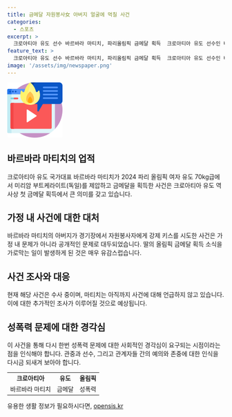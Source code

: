 ```yaml
---
title: 금메달 자원봉사女 아버지 얼굴에 먹칠 사건
categories:
  - 스포츠
excerpt: >
  크로아티아 유도 선수 바르바라 마티치, 파리올림픽 금메달 획득  크로아티아 유도 선수인 바르바라 마티치가 2024 파리 올림픽 여자 유도 70kg급에서 독일 선수를 이기고 금메달을 획득했다. 하지만 그녀의 축하 속에 가족 문제가 끼어들었다. 그녀의 아버지가 경기장에서 자원봉사자에게 성폭력을 저지른 혐의로 체포됐다. 사건은 여전히 수사 중이며, 마티치는 아직 관련 발언을 하지 않고 있다.
feature_text: >
  크로아티아 유도 선수 바르바라 마티치, 파리올림픽 금메달 획득  크로아티아 유도 선수인 바르바라 마티치가 2024 파리 올림픽 여자 유도 70kg급에서 독일 선수를 이기고 금메달을 획득했다. 하지만 그녀의 축하 속에 가족 문제가 끼어들었다. 그녀의 아버지가 경기장에서 자원봉사자에게 성폭력을 저지른 혐의로 체포됐다. 사건은 여전히 수사 중이며, 마티치는 아직 관련 발언을 하지 않고 있다.
image: '/assets/img/newspaper.png'
---
```


<p><img src="/assets/img/news.png" alt="rentncar 속보" /></p>

<h2 data-ke-size="size26">바르바라 마티치의 업적</h2>

<p data-ke-size="size16">크로아티아 유도 국가대표 바르바라 마티치가 2024 파리 올림픽 여자 유도 70kg급에서 미리암 부트케라이트(독일)를 제압하고 금메달을 획득한 사건은 크로아티아 유도 역사상 첫 금메달 획득에서 큰 의미를 갖고 있습니다. </p>

<h2 data-ke-size="size26">가정 내 사건에 대한 대처</h2>

<p data-ke-size="size16">바르바라 마티치의 아버지가 경기장에서 자원봉사자에게 강제 키스를 시도한 사건은 가정 내 문제가 아니라 공개적인 문제로 대두되었습니다. 딸의 올림픽 금메달 획득 소식을 가로막는 일이 발생하게 된 것은 매우 유감스럽습니다. </p>

<h2 data-ke-size="size26">사건 조사와 대응</h2>

<p data-ke-size="size16">현재 해당 사건은 수사 중이며, 마티치는 아직까지 사건에 대해 언급하지 않고 있습니다. 이에 대한 추가적인 조사가 이루어질 것으로 예상됩니다. </p>

<h2 data-ke-size="size26">성폭력 문제에 대한 경각심</h2>

<p data-ke-size="size16">이 사건을 통해 다시 한번 성폭력 문제에 대한 사회적인 경각심이 요구되는 시점이라는 점을 인식해야 합니다. 관중과 선수, 그리고 관계자들 간의 예의와 존중에 대한 인식을 다시금 되새겨 보아야 합니다. </p>

<table>
    <tr>
        <td style="text-align: center; height: 17px;"><b>크로아티아</b></td>
        <td style="text-align: center; height: 17px;"><b>유도</b></td>
        <td style="text-align: center; height: 17px;"><b>올림픽</b></td>
    </tr>
    <tr>
        <td style="text-align: center; height: 17px;">바르바라 마티치</td>
        <td style="text-align: center; height: 17px;">금메달</td>
        <td style="text-align: center; height: 17px;">성폭력</td>
    </tr>
</table>
유용한 생활 정보가 필요하시다면, <a href="https://opensis.kr" rel="dofollow">opensis.kr</a>


